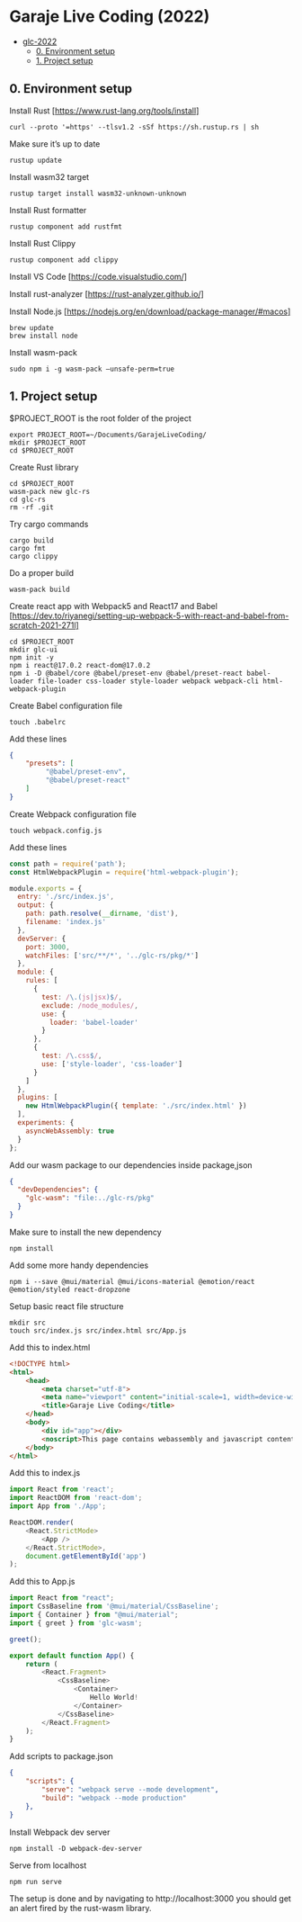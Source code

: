 # Garaje Live Coding (2022)

- [glc-2022](#glc-2022)
  - [0. Environment setup](#0-environment-setup)
  - [1. Project setup](#1-project-setup)

## 0. Environment setup
Install Rust [https://www.rust-lang.org/tools/install]
```
curl --proto '=https' --tlsv1.2 -sSf https://sh.rustup.rs | sh
```

Make sure it’s up to date
```
rustup update
```

Install wasm32 target
```
rustup target install wasm32-unknown-unknown
```

Install Rust formatter
```
rustup component add rustfmt
```

Install Rust Clippy
```
rustup component add clippy
```

Install VS Code [https://code.visualstudio.com/]

Install rust-analyzer [https://rust-analyzer.github.io/]

Install Node.js [https://nodejs.org/en/download/package-manager/#macos]
```
brew update
brew install node
```

Install wasm-pack
```
sudo npm i -g wasm-pack –unsafe-perm=true
```

## 1. Project setup

$PROJECT_ROOT is the root folder of the project
```
export PROJECT_ROOT=~/Documents/GarajeLiveCoding/
mkdir $PROJECT_ROOT
cd $PROJECT_ROOT
```

Create Rust library
```
cd $PROJECT_ROOT
wasm-pack new glc-rs
cd glc-rs
rm -rf .git
```

Try cargo commands
```
cargo build
cargo fmt
cargo clippy
```

Do a proper build
```
wasm-pack build
```

Create react app with Webpack5 and React17 and Babel [https://dev.to/riyanegi/setting-up-webpack-5-with-react-and-babel-from-scratch-2021-271l]
```
cd $PROJECT_ROOT
mkdir glc-ui
npm init -y
npm i react@17.0.2 react-dom@17.0.2
npm i -D @babel/core @babel/preset-env @babel/preset-react babel-loader file-loader css-loader style-loader webpack webpack-cli html-webpack-plugin
```

Create Babel configuration file
```
touch .babelrc
```

Add these lines
```json
{
    "presets": [
         "@babel/preset-env",
         "@babel/preset-react"
    ]
}
```

Create Webpack configuration file
```
touch webpack.config.js
```

Add these lines
```js
const path = require('path');
const HtmlWebpackPlugin = require('html-webpack-plugin');

module.exports = {
  entry: './src/index.js',
  output: {
    path: path.resolve(__dirname, 'dist'),
    filename: 'index.js'
  },
  devServer: {
    port: 3000,
    watchFiles: ['src/**/*', '../glc-rs/pkg/*'] 
  },
  module: {
    rules: [
      {
        test: /\.(js|jsx)$/,
        exclude: /node_modules/,
        use: {
          loader: 'babel-loader'
        }
      },
      {
        test: /\.css$/,
        use: ['style-loader', 'css-loader']
      }
    ]
  },
  plugins: [
    new HtmlWebpackPlugin({ template: './src/index.html' })
  ],
  experiments: {
    asyncWebAssembly: true
  }
};
```

Add our wasm package to our dependencies inside package,json
```json
{
  "devDependencies": {
    "glc-wasm": "file:../glc-rs/pkg"
  }
}
```

Make sure to install the new dependency
```
npm install
```

Add some more handy dependencies
```
npm i --save @mui/material @mui/icons-material @emotion/react @emotion/styled react-dropzone
```

Setup basic react file structure
```
mkdir src
touch src/index.js src/index.html src/App.js
```

Add this to index.html
```html
<!DOCTYPE html>
<html>
    <head>
        <meta charset="utf-8">
        <meta name="viewport" content="initial-scale=1, width=device-width" />
        <title>Garaje Live Coding</title>
    </head>
    <body>
        <div id="app"></div>
        <noscript>This page contains webassembly and javascript content, please enable javascript in your browser.</noscript>
    </body>
</html>
```

Add this to index.js
```js
import React from 'react';
import ReactDOM from 'react-dom';
import App from './App';

ReactDOM.render(
    <React.StrictMode>
        <App />
    </React.StrictMode>,
    document.getElementById('app')
);
```

Add this to App.js
```js
import React from "react";
import CssBaseline from '@mui/material/CssBaseline';
import { Container } from "@mui/material";
import { greet } from 'glc-wasm';

greet();

export default function App() {
    return (
        <React.Fragment>
            <CssBaseline>
                <Container>
                    Hello World!
                </Container>
            </CssBaseline>
        </React.Fragment>
    );
}
```

Add scripts to package.json
```json
{
    "scripts": {
        "serve": "webpack serve --mode development",
        "build": "webpack --mode production" 
    },
}
```

Install Webpack dev server
```
npm install -D webpack-dev-server
```

Serve from localhost
```
npm run serve
```

The setup is done and by navigating to http://localhost:3000 you should get an alert fired by the rust-wasm library.

